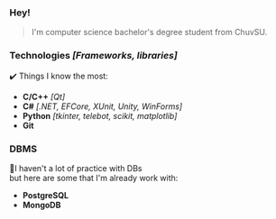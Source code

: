 ### Hey!
> I'm computer science bachelor's degree student from ChuvSU.

### Technologies *[Frameworks, libraries]*

✔️ Things I know the most:
- **C/C++** *[Qt]*
- **C#** *[.NET, EFCore, XUnit, Unity, WinForms]*
- **Python** *[tkinter, telebot, scikit, matplotlib]*
- **Git**

### DBMS

📃I haven't a lot of practice with DBs
<br>but here are some that I'm already work with:
- **PostgreSQL**
- **MongoDB**
